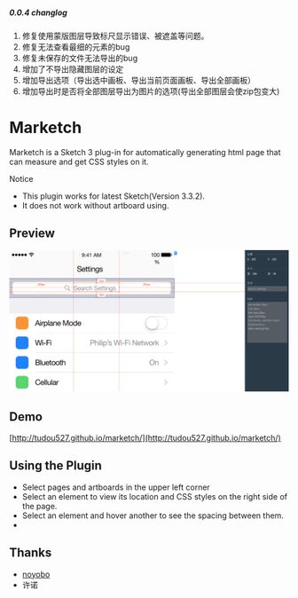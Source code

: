 ##### 0.0.4 changlog
1. 修复使用蒙版图层导致标尺显示错误、被遮盖等问题。
2. 修复无法查看最细的元素的bug
3. 修复未保存的文件无法导出的bug
4. 增加了不导出隐藏图层的设定
5. 增加导出选项（导出选中画板、导出当前页面画板、导出全部画板）
6. 增加导出时是否将全部图层导出为图片的选项(导出全部图层会使zip包变大)



# Marketch

Marketch is a Sketch 3 plug-in for automatically generating html page that can measure and get CSS styles on it.

Notice
* This plugin works for latest Sketch(Version 3.3.2).
* It does not work without artboard using.

## Preview

![preview](marketch-preview.png)

## Demo
[http://tudou527.github.io/marketch/](http://tudou527.github.io/marketch/)

## Using the Plugin
* Select pages and artboards in the upper left corner
* Select an element to view its location and CSS styles on the right side of the page.
* Select an element and hover another to see the spacing between them. 
* 

## Thanks
* [noyobo](https://github.com/noyobo)
* 许诺
